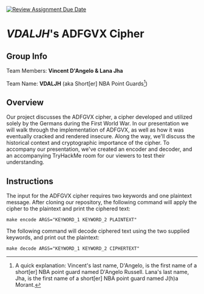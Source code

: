 [![Review Assignment Due Date](https://classroom.github.com/assets/deadline-readme-button-24ddc0f5d75046c5622901739e7c5dd533143b0c8e959d652212380cedb1ea36.svg)](https://classroom.github.com/a/ecp4su41)

# _VDALJH_'s ADFGVX Cipher

## Group Info

Team Members: **Vincent D'Angelo & Lana Jha**

Team Name: **VDALJH** (aka Short[er] NBA Point Guards[^1])

## Overview

Our project discusses the ADFGVX cipher, a cipher developed and utilized solely by the Germans during the First World War. In our presentation we will walk through the implementation of ADFGVX, as well as how it was eventually cracked and rendered insecure. Along the way, we'll discuss the historical context and cryptographic importance of the cipher. To accompany our presentation, we've created an encoder and decoder, and an accompanying TryHackMe room for our viewers to test their understanding.

## Instructions

The input for the ADFGVX cipher requires two keywords and one plaintext message. After cloning our repository, the following command will apply the cipher to the plaintext and print the ciphered text:

```
make encode ARGS="KEYWORD_1 KEYWORD_2 PLAINTEXT"
```

The following command will decode ciphered text using the two supplied keywords, and print out the plaintext:
```
make decode ARGS="KEYWORD_1 KEYWORD_2 CIPHERTEXT"
```

[^1]: A quick explanation: Vincent's last name, D'Angelo, is the first name of a short[er] NBA point guard named D'Angelo Russell. Lana's last name, Jha, is the first name of a short[er] NBA point guard named J(h)a Morant.
